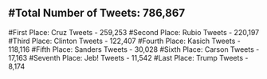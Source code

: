 #Total Number of Tweets: 786,867 
---
#First Place: Cruz Tweets - 259,253
#Second Place: Rubio Tweets - 220,197
#Third Place: Clinton Tweets - 122,407
#Fourth Place: Kasich Tweets - 118,116
#Fifth Place: Sanders Tweets - 30,028
#Sixth Place: Carson Tweets - 17,163
#Seventh Place: Jeb! Tweets - 11,542
#Last Place: Trump Tweets - 8,174
